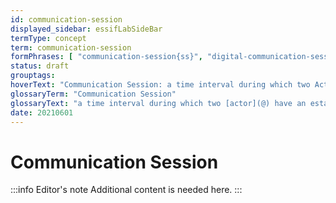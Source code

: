```yaml
---
id: communication-session
displayed_sidebar: essifLabSideBar
termType: concept
term: communication-session
formPhrases: [ "communication-session{ss}", "digital-communication-session{ss}" ]
status: draft
grouptags:
hoverText: "Communication Session: a time interval during which two Actors have an established Communication Channel that does not exist outside of that time interval."
glossaryTerm: "Communication Session"
glossaryText: "a time interval during which two [actor](@) have an established [communication channel](@) that does not exist outside of that time interval."
date: 20210601
---
```


# Communication Session

:::info Editor's note
Additional content is needed here.
:::
